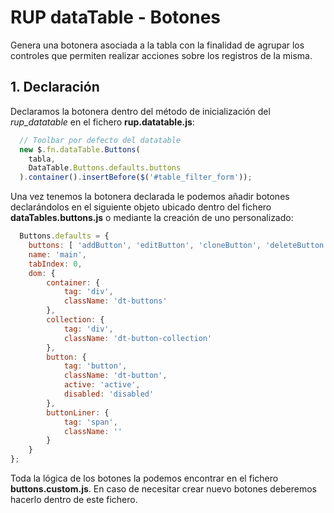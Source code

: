 # RUP dataTable - Botones

Genera una botonera asociada a la tabla con la finalidad de agrupar los controles que permiten realizar acciones sobre los registros de la misma.

## 1. Declaración

Declaramos la botonera dentro del método de inicialización del *rup_datatable* en el fichero __rup.datatable.js__:

```js
  // Toolbar por defecto del datatable
  new $.fn.dataTable.Buttons(
  	tabla,
  	DataTable.Buttons.defaults.buttons
  ).container().insertBefore($('#table_filter_form'));
```

Una vez tenemos la botonera declarada le podemos añadir botones declarándolos en el siguiente objeto ubicado dentro del fichero __dataTables.buttons.js__ o mediante la creación de uno personalizado:

```js
  Buttons.defaults = {
	buttons: [ 'addButton', 'editButton', 'cloneButton', 'deleteButton', 'reportsButton' ],
	name: 'main',
	tabIndex: 0,
	dom: {
		container: {
			tag: 'div',
			className: 'dt-buttons'
		},
		collection: {
			tag: 'div',
			className: 'dt-button-collection'
		},
		button: {
			tag: 'button',
			className: 'dt-button',
			active: 'active',
			disabled: 'disabled'
		},
		buttonLiner: {
			tag: 'span',
			className: ''
		}
	}
};
```

Toda la lógica de los botones la podemos encontrar en el fichero __buttons.custom.js__. En caso de necesitar crear nuevo botones deberemos hacerlo dentro de este fichero.
